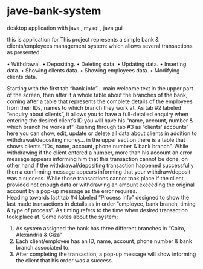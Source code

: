 # jave-bank-system
desktop application with java , mysql , java gui

this is application for 
This project represents a simple bank & clients/employees management system: which allows several transactions as presented:
 
•	Withdrawal. 
•	Depositing. 
•	Deleting data.
•	Updating data.
•	Inserting data. 
•	Showing clients data.
•	Showing employees data.
•	Modifying clients data.

Starting with the first tab “bank info”… main welcome text in the upper part of the screen, then after it a whole table about the branches of the bank, coming after a table that represents the complete details of the employees from their IDs, names to which branch they work at.
As tab #2 labeled “enquiry about clients”, it allows you to have a full-detailed enquiry when entering the desired client’s ID you will have his “name, account, number & which branch he works at”
Rushing through tab #3 as “clients’ accounts” here you can show, edit, update or delete all data about clients in addition to withdrawal/depositing money… in the upper section there is a table that shows clients “IDs, name, account, phone number & bank branch”. While withdrawing if the client entered a number, more than his account an error message appears informing him that this transaction cannot be done, on other hand if the withdrawal/depositing transaction happened successfully then a confirming message appears informing that your withdraw/deposit was a success. While those transactions cannot took place if the client provided not enough data or withdrawing an amount exceeding the original account by a pop-up message as the error requires.      
Heading towards last tab #4 labeled “Process info” designed to show the last made transactions in details as in order “employee, bank branch, timing & type of process”. As timing refers to the time when desired transaction took place at.
Some notes about the system:
1.	As system assigned the bank has three different branches in “Cairo, Alexandria & Giza” 
2.	Each client/employee has an ID, name, account, phone number & bank branch associated to.
3.	After completing the transaction, a pop-up message will show informing the client that his order was a success.

